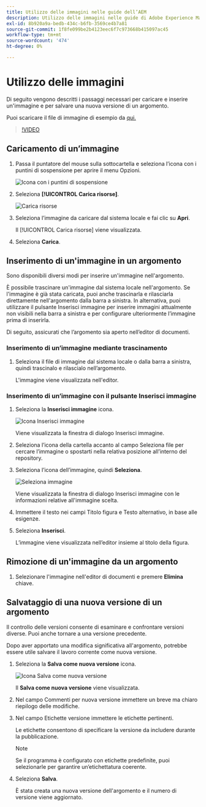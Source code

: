 ```yaml
---
title: Utilizzo delle immagini nelle guide dell’AEM
description: Utilizzo delle immagini nelle guide di Adobe Experience Manager
exl-id: 8b920a9a-bedb-434c-b6fb-3569ce4b7a81
source-git-commit: 1f8fe099be2b4123eec6f7c973668b415097ac45
workflow-type: tm+mt
source-wordcount: '474'
ht-degree: 0%

---
```


# Utilizzo delle immagini

Di seguito vengono descritti i passaggi necessari per caricare e inserire un&#39;immagine e per salvare una nuova versione di un argomento.

Puoi scaricare il file di immagine di esempio da [qui.](assets/working-with-images/SignInScreen.png)

>[!VIDEO](https://video.tv.adobe.com/v/336661?quality=12&learn=on)

## Caricamento di un’immagine

1. Passa il puntatore del mouse sulla sottocartella e seleziona l’icona con i puntini di sospensione per aprire il menu Opzioni.

   ![Icona con i puntini di sospensione](images/lesson-4/ellipses.png)

1. Seleziona **[!UICONTROL Carica risorse]**.

   ![Carica risorse](images/lesson-4/upload-assets.png)

1. Seleziona l’immagine da caricare dal sistema locale e fai clic su **Apri**.

   Il [!UICONTROL Carica risorse] viene visualizzata.

1. Seleziona **Carica**.

## Inserimento di un&#39;immagine in un argomento

Sono disponibili diversi modi per inserire un&#39;immagine nell&#39;argomento.

È possibile trascinare un&#39;immagine dal sistema locale nell&#39;argomento. Se l&#39;immagine è già stata caricata, puoi anche trascinarla e rilasciarla direttamente nell&#39;argomento dalla barra a sinistra. In alternativa, puoi utilizzare il pulsante Inserisci immagine per inserire immagini attualmente non visibili nella barra a sinistra e per configurare ulteriormente l’immagine prima di inserirla.

Di seguito, assicurati che l’argomento sia aperto nell’editor di documenti.

### Inserimento di un’immagine mediante trascinamento

1. Seleziona il file di immagine dal sistema locale o dalla barra a sinistra, quindi trascinalo e rilascialo nell’argomento.

   L&#39;immagine viene visualizzata nell&#39;editor.

### Inserimento di un’immagine con il pulsante Inserisci immagine

1. Seleziona la **Inserisci immagine** icona.

   ![Icona Inserisci immagine](images/lesson-4/insert-image.png)

   Viene visualizzata la finestra di dialogo Inserisci immagine.

1. Seleziona l’icona della cartella accanto al campo Seleziona file per cercare l’immagine o spostarti nella relativa posizione all’interno del repository.
1. Seleziona l’icona dell’immagine, quindi **Seleziona**.

   ![Seleziona immagine](images/lesson-4/select-image-with-markings.png)

   Viene visualizzata la finestra di dialogo Inserisci immagine con le informazioni relative all&#39;immagine scelta.

1. Immettere il testo nei campi Titolo figura e Testo alternativo, in base alle esigenze.
1. Seleziona **Inserisci**.

   L’immagine viene visualizzata nell’editor insieme al titolo della figura.

## Rimozione di un&#39;immagine da un argomento

1. Selezionare l&#39;immagine nell&#39;editor di documenti e premere **Elimina** chiave.

## Salvataggio di una nuova versione di un argomento

Il controllo delle versioni consente di esaminare e confrontare versioni diverse. Puoi anche tornare a una versione precedente.

Dopo aver apportato una modifica significativa all&#39;argomento, potrebbe essere utile salvare il lavoro corrente come nuova versione.

1. Seleziona la **Salva come nuova versione** icona.

   ![Icona Salva come nuova versione](images/common/save-as-new-version.png)

   Il **Salva come nuova versione** viene visualizzata.

1. Nel campo Commenti per nuova versione immettere un breve ma chiaro riepilogo delle modifiche.
1. Nel campo Etichette versione immettere le etichette pertinenti.

   Le etichette consentono di specificare la versione da includere durante la pubblicazione.

   >[!NOTE]
   > 
   > Se il programma è configurato con etichette predefinite, puoi selezionarle per garantire un’etichettatura coerente.

1. Seleziona **Salva**.

   È stata creata una nuova versione dell&#39;argomento e il numero di versione viene aggiornato.

